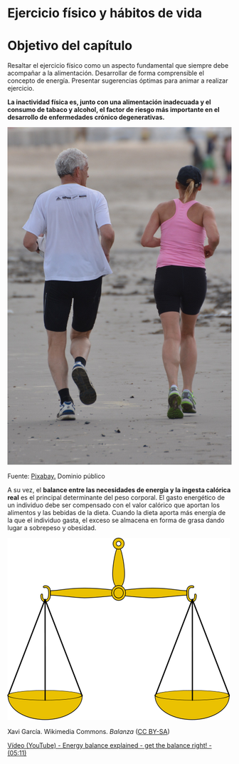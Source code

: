 # Ejercicio físico y hábitos de vida

# Objetivo del capítulo

Resaltar el ejercicio físico como un aspecto fundamental que siempre debe acompañar a la alimentación. Desarrollar de forma comprensible el concepto de energía. Presentar sugerencias óptimas para animar a realizar ejercicio.

**La inactividad física es, junto con una alimentación inadecuada y el consumo de tabaco y alcohol, el factor de riesgo más importante en el desarrollo de enfermedades crónico degenerativas.**

  


![Footing](img/people-863728_1920.jpg)


Fuente: [Pixabay.](https://pixabay.com/es/personas-footing-hombre-mujer-863728/) Dominio público

A su vez, el **balance entre las necesidades de energía y la ingesta calórica real** es el principal determinante del peso corporal. El gasto energético de un individuo debe ser compensado con el valor calórico que aportan los alimentos y las bebidas de la dieta. Cuando la dieta aporta más energía de la que el individuo gasta, el exceso se almacena en forma de grasa dando lugar a sobrepeso y obesidad. 


![balance](img/balanza.png "Balanza")


Xavi García. Wikimedia Commons. _Balanza_ ([CC BY-SA](https://creativecommons.org/licenses/by-sa/3.0/es/))

[Vídeo (YouTube) - Energy balance explained - get the balance right! \- (05:11)](https://www.youtube.com/watch?v=k5Y9D37KmJo)